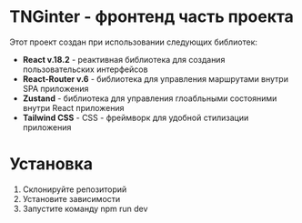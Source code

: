 # TNGinter - фронтенд часть проекта

Этот проект создан при использовании следующих библиотек:

- **React v.18.2** - реактивная библиотека для создания пользовательских интерфейсов
- **React-Router v.6** - библиотека для управления маршрутами внутри SPA приложения
- **Zustand** - библиотека для управления глоабльными состояними внутри React приложения
- **Tailwind CSS** - CSS - фреймворк для удобной стилизации приложения

# Установка

1. Склонируйте репозиторий
2. Установите зависимости
3. Запустите команду npm run dev